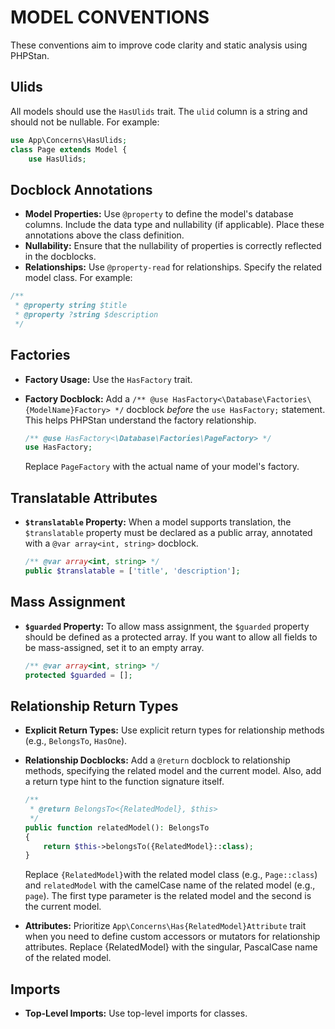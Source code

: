 # MODEL CONVENTIONS

These conventions aim to improve code clarity and static analysis using PHPStan.

## Ulids

All models should use the `HasUlids` trait. The `ulid` column is a string and should not be nullable. For example:

```php
use App\Concerns\HasUlids;
class Page extends Model {
    use HasUlids;
```

## Docblock Annotations

-   **Model Properties:** Use `@property` to define the model's database columns. Include the data type and nullability (if applicable). Place these annotations above the class definition.
-   **Nullability:** Ensure that the nullability of properties is correctly reflected in the docblocks.
-   **Relationships:** Use `@property-read` for relationships. Specify the related model class. For example:

```php
/**
 * @property string $title
 * @property ?string $description
 */
```

## Factories

-   **Factory Usage:** Use the `HasFactory` trait.
-   **Factory Docblock:** Add a `/** @use HasFactory<\Database\Factories\{ModelName}Factory> */` docblock _before_ the `use HasFactory;` statement. This helps PHPStan understand the factory relationship.

    ```php
    /** @use HasFactory<\Database\Factories\PageFactory> */
    use HasFactory;
    ```

    Replace `PageFactory` with the actual name of your model's factory.

## Translatable Attributes

-   **`$translatable` Property:** When a model supports translation, the `$translatable` property must be declared as a public array, annotated with a `@var array<int, string>` docblock.

    ```php
    /** @var array<int, string> */
    public $translatable = ['title', 'description'];
    ```

## Mass Assignment

-   **`$guarded` Property:** To allow mass assignment, the `$guarded` property should be defined as a protected array. If you want to allow all fields to be mass-assigned, set it to an empty array.

    ```php
    /** @var array<int, string> */
    protected $guarded = [];
    ```

## Relationship Return Types

-   **Explicit Return Types:** Use explicit return types for relationship methods (e.g., `BelongsTo`, `HasOne`).
-   **Relationship Docblocks:** Add a `@return` docblock to relationship methods, specifying the related model and the current model. Also, add a return type hint to the function signature itself.

    ```php
    /**
     * @return BelongsTo<{RelatedModel}, $this>
     */
    public function relatedModel(): BelongsTo
    {
        return $this->belongsTo({RelatedModel}::class);
    }

    ```

    Replace `{RelatedModel}`with the related model class (e.g., `Page::class`) and `relatedModel` with the camelCase name of the related model (e.g., `page`). The first type parameter is the related model and the second is the current model.

-   **Attributes:** Prioritize `App\Concerns\Has{RelatedModel}Attribute` trait when you need to define custom accessors or mutators for relationship attributes. Replace {RelatedModel} with the singular, PascalCase name of the related model.

## Imports

-   **Top-Level Imports:** Use top-level imports for classes.
